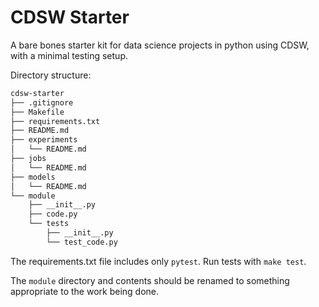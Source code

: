 # CDSW Starter

A bare bones starter kit for data science projects in python using CDSW, with a minimal testing setup.

Directory structure:

```bash
cdsw-starter
├── .gitignore
├── Makefile
├── requirements.txt
├── README.md
├── experiments
│   └── README.md
├── jobs
│   └── README.md
├── models
│   └── README.md
└── module
    ├── __init__.py
    ├── code.py
    └── tests
        ├── __init__.py
        └── test_code.py
```

The requirements.txt file includes only `pytest`.
Run tests with `make test`.

The `module` directory and contents should be renamed to something appropriate to the work being done.